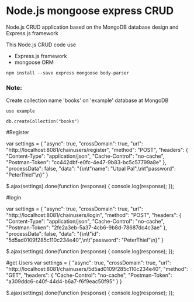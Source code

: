 # Node.js mongoose express CRUD
Node.js CRUD application based on the MongoDB database design and Express.js framework

This Node.js CRUD code use 
- Express.js framework
- mongoose ORM
```
npm install --save express mongoose body-parser
```

### Note:

Create collection name 'books' on 'example' database at MongoDB
```
use example
```
```
db.createCollection("books")
```


#Register

var settings = {
  "async": true,
  "crossDomain": true,
  "url": "http://localhost:8081/chainusers/register",
  "method": "POST",
  "headers": {
    "Content-Type": "application/json",
    "Cache-Control": "no-cache",
    "Postman-Token": "cc442dbf-e0fc-4e47-9b83-bc5c57799a8e"
  },
  "processData": false,
  "data": "{\n\t\"name\": \"Utpal Pal\",\n\t\"password\": \"PeterThiel\"\n}"
}

$.ajax(settings).done(function (response) {
  console.log(response);
});

#login

var settings = {
  "async": true,
  "crossDomain": true,
  "url": "http://localhost:8081/chainusers/login",
  "method": "POST",
  "headers": {
    "Content-Type": "application/json",
    "Cache-Control": "no-cache",
    "Postman-Token": "2fe2a3eb-5a37-4cb6-9b8d-78687dc4c3ae"
  },
  "processData": false,
  "data": "{\n\t\"id\": \"5d5ad0109f285c110c234e40\",\n\t\"password\": \"PeterThiel\"\n}"
}

$.ajax(settings).done(function (response) {
  console.log(response);
});

#get Users
var settings = {
  "async": true,
  "crossDomain": true,
  "url": "http://localhost:8081/chainusers/5d5ad0109f285c110c234e40",
  "method": "GET",
  "headers": {
    "Cache-Control": "no-cache",
    "Postman-Token": "a309ddc6-c40f-44d4-b6a7-f6f9eac50f95"
  }
}

$.ajax(settings).done(function (response) {
  console.log(response);
});